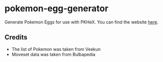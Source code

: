 # pokemon-egg-generator
Generate Pokemon Eggs for use with PKHeX.  You can find the website <a href="https://pokemon-egg-generator.herokuapp.com/index">here</a>.

## Credits
* The list of Pokemon was taken from Veekun
* Moveset data was taken from Bulbapedia
